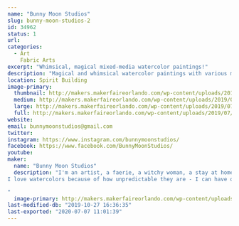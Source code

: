 ```yaml
---
name: "Bunny Moon Studios"
slug: bunny-moon-studios-2
id: 34962
status: 1
url: 
categories:
  - Art
    Fabric Arts
excerpt: "Whimsical, magical mixed-media watercolor paintings!"
description: "Magical and whimsical watercolor paintings with various mixed-media elements added - beads, crystals, dried flowers...whatever I can find!"
location: Spirit Building
image-primary:
  thumbnail: http://makers.makerfaireorlando.com/wp-content/uploads/2019/07/54799889_778800015823422_5279456916450312192_n-150x150.jpg
  medium: http://makers.makerfaireorlando.com/wp-content/uploads/2019/07/54799889_778800015823422_5279456916450312192_n-300x300.jpg
  large: http://makers.makerfaireorlando.com/wp-content/uploads/2019/07/54799889_778800015823422_5279456916450312192_n.jpg
  full: http://makers.makerfaireorlando.com/wp-content/uploads/2019/07/54799889_778800015823422_5279456916450312192_n.jpg
website: 
email: bunnymoonstudios@gmail.com
twitter: 
instagram: https://www.instagram.com/bunnymoonstudios/
facebook: https://www.facebook.com/BunnyMoonStudios/
youtube: 
maker:
  name: "Bunny Moon Studios"
  description: "I'm an artist, a faerie, a witchy woman, a stay at home mama.  I love wildflowers, thunderstorms, rainbows, sparkles.  I'm an avid reader, I play video games, and I love getting outside as much as possible with my kids.  
I love watercolors because of how unpredictable they are - I can have one thing in mind, but the paints might have something totally different!  And that's part of the magic for me - art has such a voice of its own, and I love seeing what my paintings have to show me both along the way, and once they are done.

"
  image-primary: http://makers.makerfaireorlando.com/wp-content/uploads/2018/07/36907527_10156412459677649_5584299551793086464_n.jpg
last-modified-db: "2019-10-27 16:36:35"
last-exported: "2020-07-07 11:01:39"
---
```

